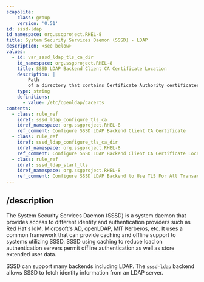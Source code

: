```yaml
---
scapolite:
    class: group
    version: '0.51'
id: sssd-ldap
id_namespace: org.ssgproject.RHEL-8
title: System Security Services Daemon (SSSD) - LDAP
description: <see below>
values:
  - id: var_sssd_ldap_tls_ca_dir
    id_namespace: org.ssgproject.RHEL-8
    title: SSSD LDAP Backend Client CA Certificate Location
    description: |
        Path
        of a directory that contains Certificate Authority certificates.
    type: string
    definitions:
      - value: /etc/openldap/cacerts
contents:
  - class: rule_ref
    idref: sssd_ldap_configure_tls_ca
    idref_namespace: org.ssgproject.RHEL-8
    ref_comment: Configure SSSD LDAP Backend Client CA Certificate
  - class: rule_ref
    idref: sssd_ldap_configure_tls_ca_dir
    idref_namespace: org.ssgproject.RHEL-8
    ref_comment: Configure SSSD LDAP Backend Client CA Certificate Location
  - class: rule_ref
    idref: sssd_ldap_start_tls
    idref_namespace: org.ssgproject.RHEL-8
    ref_comment: Configure SSSD LDAP Backend to Use TLS For All Transactions
---
```



## /description

The
System Security Services Daemon (SSSD) is a system daemon that provides
access to different identity and authentication providers such as Red
Hat\'s IdM, Microsoft\'s AD, openLDAP, MIT Kerberos, etc. It uses a
common framework that can provide caching and offline support to systems
utilizing SSSD. SSSD using caching to reduce load on authentication
servers permit offline authentication as well as store extended user
data.  
  
SSSD can support many backends including LDAP. The `sssd-ldap` backend
allows SSSD to fetch identity information from an LDAP server.
